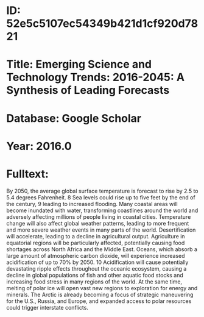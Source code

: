 # ID: 52e5c5107ec54349b421d1cf920d7821
# Title: Emerging Science and Technology Trends: 2016-2045: A Synthesis of Leading Forecasts
# Database: Google Scholar
# Year: 2016.0
# Fulltext:
By 2050, the average global surface temperature is forecast to rise by 2.5 to 5.4 degrees Fahrenheit.
8 Sea levels could rise up to five feet by the end of the century, 9 leading to increased flooding.
Many coastal areas will become inundated with water, transforming coastlines around the world and adversely affecting millions of people living in coastal cities.
Temperature change will also affect global weather patterns, leading to more frequent and more severe weather events in many parts of the world.
Desertification will accelerate, leading to a decline in agricultural output.
Agriculture in equatorial regions will be particularly affected, potentially causing food shortages across North Africa and the Middle East.
Oceans, which absorb a large amount of atmospheric carbon dioxide, will experience increased acidification of up to 70% by 2050.
10 Acidification will cause potentially devastating ripple effects throughout the oceanic ecosystem, causing a decline in global populations of fish and other aquatic food stocks and increasing food stress in many regions of the world.
At the same time, melting of polar ice will open vast new regions to exploration for energy and minerals.
The Arctic is already becoming a focus of strategic maneuvering for the U.S., Russia, and Europe, and expanded access to polar resources could trigger interstate conflicts.